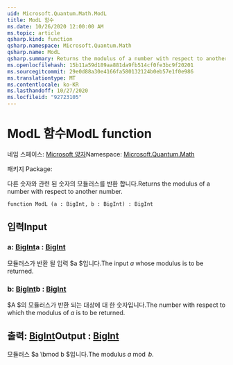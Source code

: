 ```yaml
---
uid: Microsoft.Quantum.Math.ModL
title: ModL 함수
ms.date: 10/26/2020 12:00:00 AM
ms.topic: article
qsharp.kind: function
qsharp.namespace: Microsoft.Quantum.Math
qsharp.name: ModL
qsharp.summary: Returns the modulus of a number with respect to another number.
ms.openlocfilehash: 15b11a59d189aa881da9fb514cf0fe3bc9f20201
ms.sourcegitcommit: 29e0d88a30e4166fa580132124b0eb57e1f0e986
ms.translationtype: MT
ms.contentlocale: ko-KR
ms.lasthandoff: 10/27/2020
ms.locfileid: "92723105"
---
```

# <a name="modl-function"></a><span data-ttu-id="17c60-102">ModL 함수</span><span class="sxs-lookup"><span data-stu-id="17c60-102">ModL function</span></span>

<span data-ttu-id="17c60-103">네임 스페이스: [Microsoft 양자](xref:Microsoft.Quantum.Math)</span><span class="sxs-lookup"><span data-stu-id="17c60-103">Namespace: [Microsoft.Quantum.Math](xref:Microsoft.Quantum.Math)</span></span>

<span data-ttu-id="17c60-104">패키지 [](https://nuget.org/packages/)</span><span class="sxs-lookup"><span data-stu-id="17c60-104">Package: [](https://nuget.org/packages/)</span></span>


<span data-ttu-id="17c60-105">다른 숫자와 관련 된 숫자의 모듈러스를 반환 합니다.</span><span class="sxs-lookup"><span data-stu-id="17c60-105">Returns the modulus of a number with respect to another number.</span></span>

```qsharp
function ModL (a : BigInt, b : BigInt) : BigInt
```


## <a name="input"></a><span data-ttu-id="17c60-106">입력</span><span class="sxs-lookup"><span data-stu-id="17c60-106">Input</span></span>

### <a name="a--bigint"></a><span data-ttu-id="17c60-107">a: [BigInt](xref:microsoft.quantum.lang-ref.bigint)</span><span class="sxs-lookup"><span data-stu-id="17c60-107">a : [BigInt](xref:microsoft.quantum.lang-ref.bigint)</span></span>

<span data-ttu-id="17c60-108">모듈러스가 반환 될 입력 $a $입니다.</span><span class="sxs-lookup"><span data-stu-id="17c60-108">The input $a$ whose modulus is to be returned.</span></span>


### <a name="b--bigint"></a><span data-ttu-id="17c60-109">b: [BigInt](xref:microsoft.quantum.lang-ref.bigint)</span><span class="sxs-lookup"><span data-stu-id="17c60-109">b : [BigInt](xref:microsoft.quantum.lang-ref.bigint)</span></span>

<span data-ttu-id="17c60-110">$A $의 모듈러스가 반환 되는 대상에 대 한 숫자입니다.</span><span class="sxs-lookup"><span data-stu-id="17c60-110">The number with respect to which the modulus of $a$ is to be returned.</span></span>



## <a name="output--bigint"></a><span data-ttu-id="17c60-111">출력: [BigInt](xref:microsoft.quantum.lang-ref.bigint)</span><span class="sxs-lookup"><span data-stu-id="17c60-111">Output : [BigInt](xref:microsoft.quantum.lang-ref.bigint)</span></span>

<span data-ttu-id="17c60-112">모듈러스 $a \bmod b $입니다.</span><span class="sxs-lookup"><span data-stu-id="17c60-112">The modulus $a \bmod b$.</span></span>